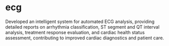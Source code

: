 # ecg
Developed an intelligent system for automated ECG analysis, providing detailed reports on arrhythmia classification, ST segment and QT interval analysis, treatment response evaluation, and cardiac health status assessment, contributing to improved cardiac diagnostics and patient care.
